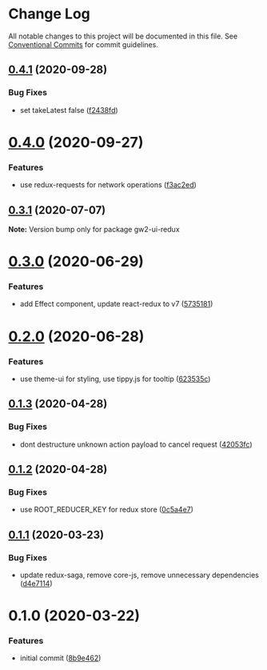 # Change Log

All notable changes to this project will be documented in this file.
See [Conventional Commits](https://conventionalcommits.org) for commit guidelines.

## [0.4.1](https://github.com/ManuelHaag/gw2-ui/tree/master/packages/gw2-ui-redux/compare/gw2-ui-redux@0.4.0...gw2-ui-redux@0.4.1) (2020-09-28)


### Bug Fixes

* set takeLatest false ([f2438fd](https://github.com/ManuelHaag/gw2-ui/tree/master/packages/gw2-ui-redux/commit/f2438fd3f6812973899413fca6ddf31a7876584e))





# [0.4.0](https://github.com/ManuelHaag/gw2-ui/tree/master/packages/gw2-ui-redux/compare/gw2-ui-redux@0.3.1...gw2-ui-redux@0.4.0) (2020-09-27)


### Features

* use redux-requests for network operations ([f3ac2ed](https://github.com/ManuelHaag/gw2-ui/tree/master/packages/gw2-ui-redux/commit/f3ac2ed488a5a7791384c2e6f5ef355ed2e0c019))





## [0.3.1](https://github.com/ManuelHaag/gw2-ui/tree/master/packages/gw2-ui-redux/compare/gw2-ui-redux@0.3.0...gw2-ui-redux@0.3.1) (2020-07-07)

**Note:** Version bump only for package gw2-ui-redux





# [0.3.0](https://github.com/ManuelHaag/gw2-ui/tree/master/packages/gw2-ui-redux/compare/gw2-ui-redux@0.2.0...gw2-ui-redux@0.3.0) (2020-06-29)


### Features

* add Effect component, update react-redux to v7 ([5735181](https://github.com/ManuelHaag/gw2-ui/tree/master/packages/gw2-ui-redux/commit/5735181d61abf0b66b30b6381a63ad1039a9d0d0))





# [0.2.0](https://github.com/ManuelHaag/gw2-ui/tree/master/packages/gw2-ui-redux/compare/gw2-ui-redux@0.1.3...gw2-ui-redux@0.2.0) (2020-06-28)


### Features

* use theme-ui for styling, use tippy.js for tooltip ([623535c](https://github.com/ManuelHaag/gw2-ui/tree/master/packages/gw2-ui-redux/commit/623535cb7394845af12f80fa640a2cfd317d21d7))





## [0.1.3](https://github.com/ManuelHaag/gw2-ui/tree/master/packages/gw2-ui-redux/compare/gw2-ui-redux@0.1.2...gw2-ui-redux@0.1.3) (2020-04-28)


### Bug Fixes

* dont destructure unknown action payload to cancel request ([42053fc](https://github.com/ManuelHaag/gw2-ui/tree/master/packages/gw2-ui-redux/commit/42053fc1b128578243c1340dc1356a84a918bdc8))





## [0.1.2](https://github.com/ManuelHaag/gw2-ui/tree/master/packages/gw2-ui-redux/compare/gw2-ui-redux@0.1.1...gw2-ui-redux@0.1.2) (2020-04-28)


### Bug Fixes

* use ROOT_REDUCER_KEY for redux store ([0c5a4e7](https://github.com/ManuelHaag/gw2-ui/tree/master/packages/gw2-ui-redux/commit/0c5a4e716117b27cf007e9b55f0d3bbc754ab412))





## [0.1.1](https://github.com/ManuelHaag/gw2-ui/tree/master/packages/gw2-ui-redux/compare/gw2-ui-redux@0.1.0...gw2-ui-redux@0.1.1) (2020-03-23)


### Bug Fixes

* update redux-saga, remove core-js, remove unnecessary dependencies ([d4e7114](https://github.com/ManuelHaag/gw2-ui/tree/master/packages/gw2-ui-redux/commit/d4e71142a66d720f71edad94ef652406d47bf2fe))





# 0.1.0 (2020-03-22)


### Features

* initial commit ([8b9e462](https://github.com/ManuelHaag/gw2-ui/tree/master/packages/gw2-ui-redux/commit/8b9e46288d3804f92ae87ddb0e41d23bdaa0126b))
